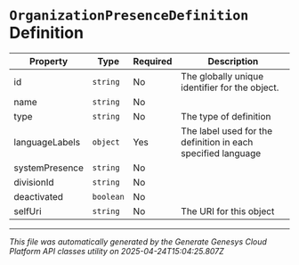 # `OrganizationPresenceDefinition` Definition

| Property | Type | Required | Description |
|----------|------|----------|-------------|
| id | `string` | No | The globally unique identifier for the object. |
| name | `string` | No |  |
| type | `string` | No | The type of definition |
| languageLabels | `object` | Yes | The label used for the definition in each specified language |
| systemPresence | `string` | No |  |
| divisionId | `string` | No |  |
| deactivated | `boolean` | No |  |
| selfUri | `string` | No | The URI for this object |

---

*This file was automatically generated by the Generate Genesys Cloud Platform API classes utility on 2025-04-24T15:04:25.807Z*